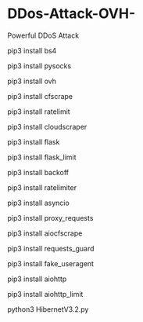 # DDos-Attack-OVH-
Powerful DDoS Attack

pip3 install bs4 

pip3 install pysocks

pip3 install ovh

pip3 install cfscrape

pip3 install ratelimit

pip3 install cloudscraper

pip3 install flask

pip3 install flask_limit

pip3 install backoff

pip3 install ratelimiter

pip3 install asyncio

pip3 install proxy_requests

pip3 install aiocfscrape

pip3 install requests_guard

pip3 install fake_useragent

pip3 install aiohttp

pip3 install aiohttp_limit


python3 HibernetV3.2.py
